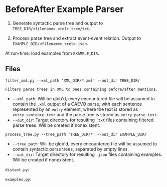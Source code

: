 # BeforeAfter Example Parser

1. Generate syntactic parse tree and output to `TREE_DIR/<filename>_<rel>.tree/txt`.

2. Process parse tree and extract event-event relation. Output to `EXAMPLE_DIR/<filename>_<rel>.json`.

At run-time: load examples from `EXAMPLE_DIR`.


## Files

`filter_xml.py --xml_path 'XML_DIR/*.xml' --out_dir TREE_DIR/`

    Filters parse trees in XML to ones containing before/after mentions.

 * `--xml_path`: Will be glob'd, every encountered file will be assumed to contain the `.xml` output of a CAEVO parse, with  each sentence represented by an `entry` element, where the text is stored as `entry.sentence.text` and the parse tree is stored as `entry.parse.text`.
 * `--out_dir`: Target directory for resulting `.txt` files containing filtered parse trees. Will be created if nonexistent.
 

`process_tree.py --tree_path 'TREE_DIR/*' --out_dir EXAMPLE_DIR/`

 * `--tree_path`: Will be glob'd, every encountered file will be assumed to contain syntactic parse trees, separated by empty lines.
 * `--out_dir`: Target directory for resulting `.json` files containing examples. Will be created if nonexistent.

`distant.py`:

`examples.py`:
